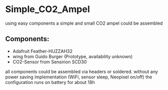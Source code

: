 # Simple_CO2_Ampel
using easy components a simple and small CO2 ampel could be assembled

## Components:
* Adafruit Feather-HUZZAH32
* wing from Guido Burger (Prototype, availability unknown)
* CO2-Sensor from Sensirion SCD30

all components could be assembled via headers or soldered.
without any power saving implementation (WiFi, sensor sleep, Neopixel on/off) the configuration runs on battery for about 18h

